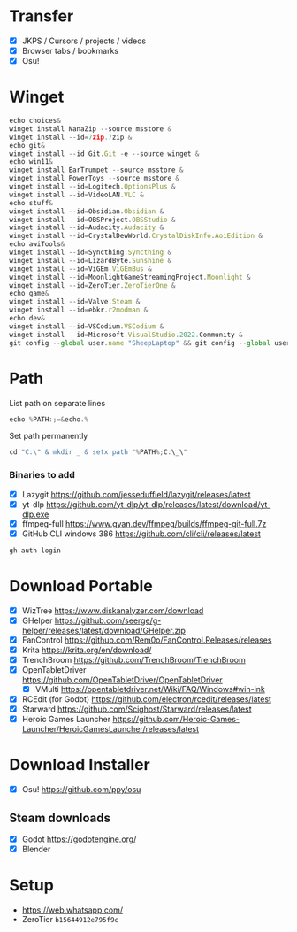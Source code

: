 # Transfer
- [x] JKPS / Cursors / projects / videos
- [x] Browser tabs / bookmarks
- [x] Osu!
# Winget
```js
echo choices&
winget install NanaZip --source msstore &
winget install --id=7zip.7zip &
echo git&
winget install --id Git.Git -e --source winget &
echo win11&
winget install EarTrumpet --source msstore &
winget install PowerToys --source msstore &
winget install --id=Logitech.OptionsPlus &
winget install --id=VideoLAN.VLC &
echo stuff&
winget install --id=Obsidian.Obsidian &
winget install --id=OBSProject.OBSStudio &
winget install --id=Audacity.Audacity &
winget install --id=CrystalDewWorld.CrystalDiskInfo.AoiEdition &
echo awiTools&
winget install --id=Syncthing.Syncthing &
winget install --id=LizardByte.Sunshine &
winget install --id=ViGEm.ViGEmBus &
winget install --id=MoonlightGameStreamingProject.Moonlight &
winget install --id=ZeroTier.ZeroTierOne &
echo game&
winget install --id=Valve.Steam &
winget install --id=ebkr.r2modman &
echo dev&
winget install --id=VSCodium.VSCodium &
winget install --id=Microsoft.VisualStudio.2022.Community &
git config --global user.name "SheepLaptop" && git config --global user.email "6646514+SheepCommander@users.noreply.github.com"
```
# Path
List path on separate lines
```cpp
echo %PATH:;=&echo.%
```
Set path permanently
```cpp
cd "C:\" & mkdir _ & setx path "%PATH%;C:\_\"
```
### Binaries to add
- [x] Lazygit https://github.com/jesseduffield/lazygit/releases/latest
- [x] yt-dlp https://github.com/yt-dlp/yt-dlp/releases/latest/download/yt-dlp.exe
- [x] ffmpeg-full https://www.gyan.dev/ffmpeg/builds/ffmpeg-git-full.7z
- [x] GitHub CLI windows 386 https://github.com/cli/cli/releases/latest
```js
gh auth login
```
# Download Portable
- [x] WizTree https://www.diskanalyzer.com/download
- [x] GHelper https://github.com/seerge/g-helper/releases/latest/download/GHelper.zip
- [x] FanControl https://github.com/Rem0o/FanControl.Releases/releases
- [x] Krita https://krita.org/en/download/
- [x] TrenchBroom https://github.com/TrenchBroom/TrenchBroom
- [x] OpenTabletDriver https://github.com/OpenTabletDriver/OpenTabletDriver
	- [x] VMulti https://opentabletdriver.net/Wiki/FAQ/Windows#win-ink
- [x] RCEdit (for Godot) https://github.com/electron/rcedit/releases/latest
- [x] Starward https://github.com/Scighost/Starward/releases/latest
- [x] Heroic Games Launcher https://github.com/Heroic-Games-Launcher/HeroicGamesLauncher/releases/latest
# Download Installer
- [x] Osu! https://github.com/ppy/osu
## Steam downloads
- [x] Godot https://godotengine.org/
- [x] Blender
# Setup
- https://web.whatsapp.com/
- ZeroTier `b15644912e795f9c`